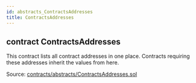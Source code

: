 ```yaml
---
id: abstracts_ContractsAddresses
title: ContractsAddresses
---
```


<div class="contract-doc"><div class="contract"><h2 class="contract-header"><span class="contract-kind">contract</span> ContractsAddresses</h2><p class="description">This contract lists all contract addresses in one place. Contracts requiring these addresses inherit the values from here.</p><div class="source">Source: <a href="https://github.com/poanetwork/posdao-contracts/blob/v0.1.0/contracts/abstracts/ContractsAddresses.sol" target="_blank">contracts/abstracts/ContractsAddresses.sol</a></div></div></div>
